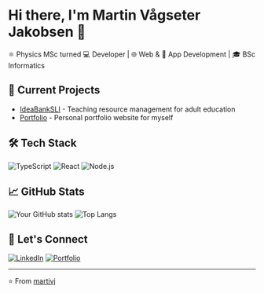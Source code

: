 # Hi there, I'm Martin Vågseter Jakobsen 👋

⚛️ Physics MSc turned 💻 Developer | 🌐 Web & 📱 App Development | 🎓 BSc Informatics

## 🔭 Current Projects
- [IdeaBankSLI](https://github.com/martivj/IdeaBankSLI) - Teaching resource management for adult education
- [Portfolio](https://github.com/martivj/Portfolio) - Personal portfolio website for myself

## 🛠️ Tech Stack
![TypeScript](https://img.shields.io/badge/-TypeScript-3178C6?style=flat-square&logo=typescript&logoColor=white)
![React](https://img.shields.io/badge/-React-61DAFB?style=flat-square&logo=react&logoColor=black)
![Node.js](https://img.shields.io/badge/-Node.js-339933?style=flat-square&logo=node.js&logoColor=white)

## 📈 GitHub Stats
![Your GitHub stats](https://github-readme-stats-git-master-martivj-private.vercel.app/api?username=martivj&show_icons=true&theme=dracula&line_height=29)
![Top Langs](https://github-readme-stats-git-master-martivj-private.vercel.app/api/top-langs/?username=martivj&layout=donut&theme=dracula&line_height=28)

## 🤝 Let's Connect
[![LinkedIn](https://img.shields.io/badge/-LinkedIn-0077B5?style=flat-square&logo=linkedin&logoColor=white)](https://linkedin.com/in/martin-vågseter-jakobsen-57157a224/)
[![Portfolio](https://img.shields.io/badge/-Portfolio-000000?style=flat-square&logo=react&logoColor=white)](https://martivj.com)

---
⭐️ From [martivj](https://github.com/martivj)
